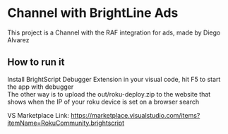 # Channel with BrightLine Ads
This project is a Channel with the RAF integration for ads, made by Diego Alvarez
## How to run it
Install BrightScript Debugger Extension in your visual code, hit F5 to start the app with debugger  
The other way is to upload the out/roku-deploy.zip to the website that shows when the IP of your roku device is set on a browser search  

VS Marketplace Link: https://marketplace.visualstudio.com/items?itemName=RokuCommunity.brightscript
